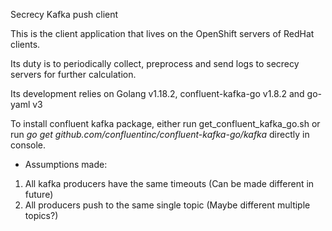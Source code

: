 Secrecy Kafka push client

This is the client application that lives on the OpenShift servers of RedHat clients.

Its duty is to periodically collect, preprocess and send logs to secrecy servers for further calculation.

Its development relies on Golang v1.18.2, confluent-kafka-go v1.8.2 and go-yaml v3

To install confluent kafka package, either run get_confluent_kafka_go.sh or run *go get github.com/confluentinc/confluent-kafka-go/kafka* directly in console.

- Assumptions made:
1. All kafka producers have the same timeouts (Can be made different in future)
2. All producers push to the same single topic (Maybe different multiple topics?)